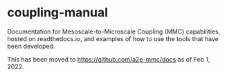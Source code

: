 # coupling-manual

Documentation for Mesoscale-to-Microscale Coupling (MMC) capabilities, hosted
on readthedocs.io, and examples of how to use the tools that have been
developed. 

This has been moved to https://github.com/a2e-mmc/docs as of Feb 1, 2022.
